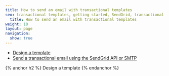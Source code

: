 ```yaml
---
title: How to send an email with transactional templates
seo: transactional templates, getting started, SendGrid, transactional email
  title: How to send an email with transactional templates
weight: 10
layout: page
navigation:
  show: true
---
```


- [Design a template](#-Design-a-template)
- [Send a transactional email using the SendGrid API or SMTP ](#-Reserved-Fields)


{% anchor h2 %}
Design a template
{% endanchor %}


